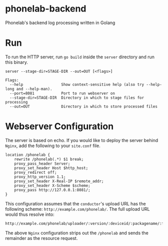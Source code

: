 # phonelab-backend
Phonelab's backend log processing written in Golang


# Run
To run the HTTP server, run `go build` inside the `server` directory and run this binary.

    server --stage-dir=STAGE-DIR --out=OUT [<flags>]

    Flags:
      --help                 Show context-sensitive help (also try --help-long and --help-man).
      --port=8081            Port to run webserver on
      --stage-dir=STAGE-DIR  Directory in which to stage files for processing
      --out=OUT              Directory in which to store processed files

# Webserver Configuration
The server is based on echo. If you would like to deploy the server behind `Nginx`, add the following to your `site.conf` file.

    location /phonelab {
        rewrite /phonelab(.*) $1 break;
        proxy_pass_header Server;
        proxy_set_header Host $http_host;
        proxy_redirect off;
        proxy_http_version 1.1;
        proxy_set_header X-Real-IP $remote_addr;
        proxy_set_header X-Scheme $scheme;
        proxy_pass http://127.0.0.1:8081/;
    }

This configuration assumes that the `conductor`'s upload URL has the following scheme: `http://example.com/phonelab/`.
The full upload URL would thus resolve into:

    http://example.com/phonelab/uploader/:version/:deviceid/:packagename/:filename

The above `Nginx` configuration strips out the `/phonelab` and sends the remainder as the resource request.

